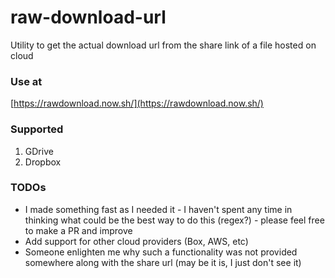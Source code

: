 # raw-download-url
Utility to get the actual download url from the share link of a file hosted on cloud

### Use at
[https://rawdownload.now.sh/](https://rawdownload.now.sh/)

### Supported
1. GDrive
2. Dropbox

### TODOs
* I made something fast as I needed it - I haven't spent any time in thinking what could be the best way to do this (regex?) - please feel free to make a PR and improve
* Add support for other cloud providers (Box, AWS, etc)
* Someone enlighten me why such a functionality was not provided somewhere along with the share url (may be it is, I just don't see it)
